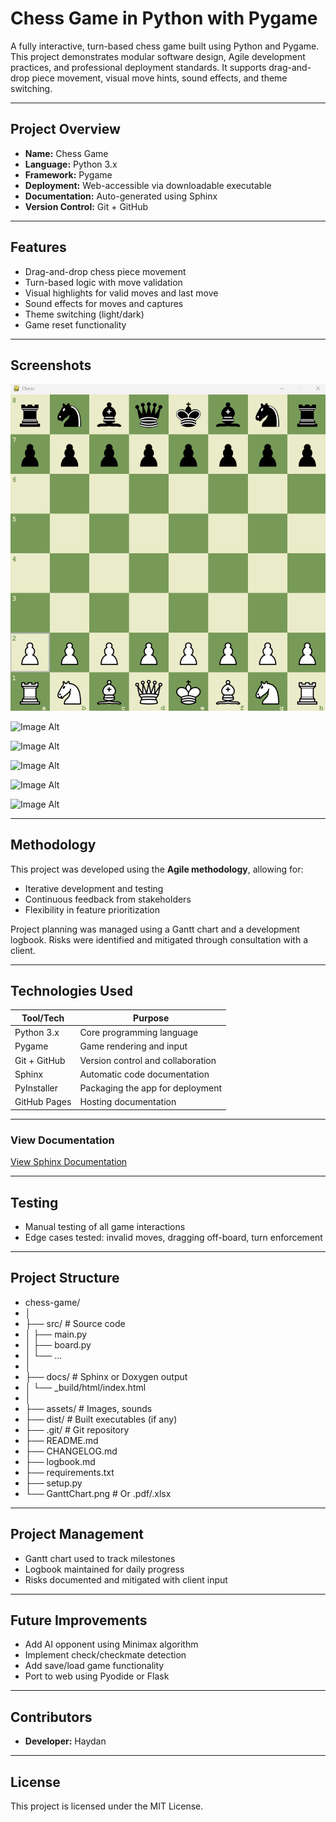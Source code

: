 # Chess Game in Python with Pygame

A fully interactive, turn-based chess game built using Python and Pygame. This project demonstrates modular software design, Agile development practices, and professional deployment standards. It supports drag-and-drop piece movement, visual move hints, sound effects, and theme switching.

---

## Project Overview

- **Name:** Chess Game
- **Language:** Python 3.x
- **Framework:** Pygame
- **Deployment:** Web-accessible via downloadable executable
- **Documentation:** Auto-generated using Sphinx
- **Version Control:** Git + GitHub

---

## Features

- Drag-and-drop chess piece movement
- Turn-based logic with move validation
- Visual highlights for valid moves and last move
- Sound effects for moves and captures
- Theme switching (light/dark)
- Game reset functionality

---
## Screenshots

![Image Alt](https://github.com/Charlesthegre/Python_Chess/blob/9aa53e5f5ec0707fdabfc324f9e010dfe8c9bd55/Screenshots/Screenshot_1)

![Image Alt]()

![Image Alt]()

![Image Alt]()

![Image Alt]()

![Image Alt]()

---

## Methodology

This project was developed using the **Agile methodology**, allowing for:
- Iterative development and testing
- Continuous feedback from stakeholders
- Flexibility in feature prioritization

Project planning was managed using a Gantt chart and a development logbook. Risks were identified and mitigated through consultation with a client.

---

## Technologies Used

| Tool/Tech        | Purpose                        |
|------------------|--------------------------------|
| Python 3.x       | Core programming language      |
| Pygame           | Game rendering and input       |
| Git + GitHub     | Version control and collaboration |
| Sphinx           | Automatic code documentation   |
| PyInstaller      | Packaging the app for deployment |
| GitHub Pages     | Hosting documentation          |

---

### View Documentation
[View Sphinx Documentation](https://your-github-username.github.io/chess-game-docs/)

---

## Testing

- Manual testing of all game interactions
- Edge cases tested: invalid moves, dragging off-board, turn enforcement

---

## Project Structure

- chess-game/
- │
- ├── src/                      # Source code
- │   ├── main.py
- │   ├── board.py
- │   └── ...
- │
- ├── docs/                     # Sphinx or Doxygen output
- │   └── _build/html/index.html
- │
- ├── assets/                   # Images, sounds
- ├── dist/                     # Built executables (if any)
- ├── .git/                     # Git repository
- ├── README.md
- ├── CHANGELOG.md
- ├── logbook.md
- ├── requirements.txt
- ├── setup.py
- └── GanttChart.png            # Or .pdf/.xlsx

---

## Project Management

- Gantt chart used to track milestones
- Logbook maintained for daily progress
- Risks documented and mitigated with client input

---

## Future Improvements

- Add AI opponent using Minimax algorithm
- Implement check/checkmate detection
- Add save/load game functionality
- Port to web using Pyodide or Flask

---

## Contributors

- **Developer:** Haydan

---

## License

This project is licensed under the MIT License.
